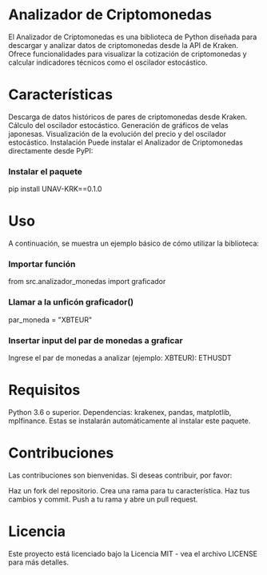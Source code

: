 # Analizador de Criptomonedas
El Analizador de Criptomonedas es una biblioteca de Python diseñada para descargar y analizar datos de criptomonedas desde la API de Kraken. Ofrece funcionalidades para visualizar la cotización de criptomonedas y calcular indicadores técnicos como el oscilador estocástico.

# Características
Descarga de datos históricos de pares de criptomonedas desde Kraken.
Cálculo del oscilador estocástico.
Generación de gráficos de velas japonesas.
Visualización de la evolución del precio y del oscilador estocástico.
Instalación
Puede instalar el Analizador de Criptomonedas directamente desde PyPI:

### Instalar el paquete 
pip install UNAV-KRK==0.1.0
# Uso
A continuación, se muestra un ejemplo básico de cómo utilizar la biblioteca:

### Importar función
from src.analizador_monedas  import graficador

### Llamar a la unficón graficador()
par_moneda = "XBTEUR"

### Insertar input del par de monedas a graficar
Ingrese el par de monedas a analizar (ejemplo: XBTEUR): ETHUSDT



# Requisitos
Python 3.6 o superior.
Dependencias: krakenex, pandas, matplotlib, mplfinance. Estas se instalarán automáticamente al instalar este paquete.
# Contribuciones
Las contribuciones son bienvenidas. Si deseas contribuir, por favor:

Haz un fork del repositorio.
Crea una rama para tu característica.
Haz tus cambios y commit.
Push a tu rama y abre un pull request.
# Licencia
Este proyecto está licenciado bajo la Licencia MIT - vea el archivo LICENSE para más detalles.

